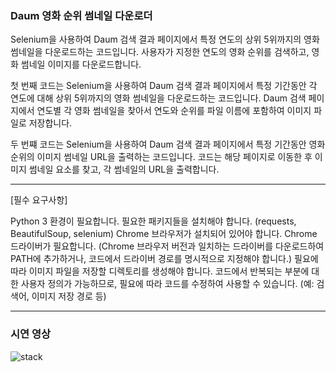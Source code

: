 
### Daum 영화 순위 썸네일 다운로더
Selenium을 사용하여 Daum 검색 결과 페이지에서 특정 연도의 상위 5위까지의 영화 썸네일을 다운로드하는 코드입니다. 
사용자가 지정한 연도의 영화 순위를 검색하고, 영화 썸네일 이미지를 다운로드합니다.


첫 번째 코드는 Selenium을 사용하여 Daum 검색 결과 페이지에서 특정 기간동안 각 연도에 대해 상위 5위까지의 영화 썸네일을 다운로드하는 코드입니다. Daum 검색 페이지에서 연도별 각 영화 썸네일을 찾아서 연도와 순위를 파일 이름에 포함하여 이미지 파일로 저장합니다. 

두 번쨰 코드는 Selenium을 사용하여 Daum 검색 결과 페이지에서 특정 기간동안 영화 순위의 이미지 썸네일 URL을 출력하는 코드입니다. 코드는 해당 페이지로 이동한 후 이미지 썸네일 요소를 찾고, 각 썸네일의 URL을 출력합니다.

---

<!-- [필수 요구사항]
Python 3 이상
Chrome 브라우저
Chrome 드라이버 -->

[필수 요구사항]

Python 3 환경이 필요합니다.
필요한 패키지들을 설치해야 합니다. (requests, BeautifulSoup, selenium)
Chrome 브라우저가 설치되어 있어야 합니다.
Chrome 드라이버가 필요합니다. (Chrome 브라우저 버전과 일치하는 드라이버를 다운로드하여 PATH에 추가하거나, 코드에서 드라이버 경로를 명시적으로 지정해야 합니다.)
필요에 따라 이미지 파일을 저장할 디렉토리를 생성해야 합니다.
코드에서 반복되는 부분에 대한 사용자 정의가 가능하므로, 필요에 따라 코드를 수정하여 사용할 수 있습니다. (예: 검색어, 이미지 저장 경로 등)

---

### 시연 영상
![stack](https://github.com/jisoooo17/readme_img/blob/main/bbangkkeut_campaign/movie_crawling.gif)